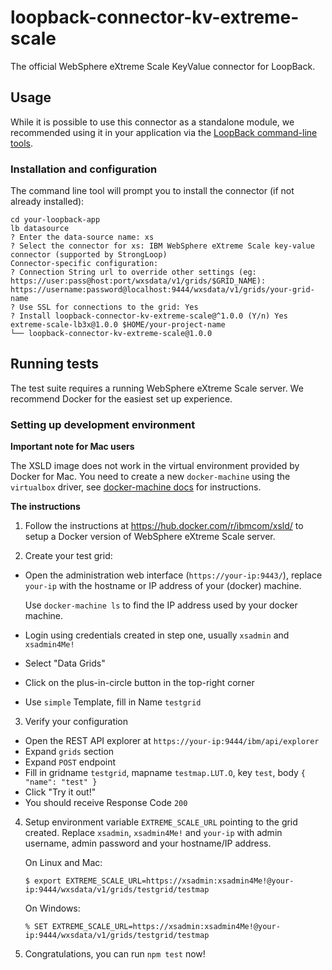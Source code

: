 # loopback-connector-kv-extreme-scale

The official WebSphere eXtreme Scale KeyValue connector for LoopBack.

## Usage

While it is possible to use this connector as a standalone module, we
recommended using it in your application via the [LoopBack command-line
tools](https://loopback.io/doc/en/lb3/Command-line-tools.html).

### Installation and configuration

The command line tool will prompt you to install the connector (if not already
installed):

```shell
cd your-loopback-app
lb datasource
? Enter the data-source name: xs
? Select the connector for xs: IBM WebSphere eXtreme Scale key-value connector (supported by StrongLoop)
Connector-specific configuration:
? Connection String url to override other settings (eg: https://user:pass@host:port/wxsdata/v1/grids/$GRID_NAME): https://username:password@localhost:9444/wxsdata/v1/grids/your-grid-name
? Use SSL for connections to the grid: Yes
? Install loopback-connector-kv-extreme-scale@^1.0.0 (Y/n) Yes
extreme-scale-lb3x@1.0.0 $HOME/your-project-name
└── loopback-connector-kv-extreme-scale@1.0.0
```

## Running tests

The test suite requires a running WebSphere eXtreme Scale server. We recommend
Docker for the easiest set up experience.

### Setting up development environment

**Important note for Mac users**

The XSLD image does not work in the virtual environment provided by
Docker for Mac. You need to create a new `docker-machine` using
the `virtualbox` driver, see [docker-machine
docs](https://docs.docker.com/machine/get-started/#/create-a-machine) for
instructions.

**The instructions**

 1. Follow the instructions at https://hub.docker.com/r/ibmcom/xsld/ to setup a
 Docker version of WebSphere eXtreme Scale server.

 2. Create your test grid:

   - Open the administration web interface (`https://your-ip:9443/`), replace
     `your-ip` with the hostname or IP address of your (docker) machine.

     Use `docker-machine ls` to find the IP address used by your docker machine.

   - Login using credentials created in step one, usually `xsadmin` and
    `xsadmin4Me!`
   - Select "Data Grids"
   - Click on the plus-in-circle button in the top-right corner
   - Use `simple` Template, fill in Name `testgrid`

 3. Verify your configuration

  - Open the REST API explorer at `https://your-ip:9444/ibm/api/explorer`
  - Expand `grids` section
  - Expand `POST` endpoint
  - Fill in gridname `testgrid`, mapname `testmap.LUT.O`, key `test`, body
    `{ "name": "test" }`
  - Click "Try it out!"
  - You should receive Response Code `200`

 4. Setup environment variable `EXTREME_SCALE_URL` pointing to the grid created.
    Replace `xsadmin`, `xsadmin4Me!` and `your-ip` with admin username,
    admin password and your hostname/IP address.

    On Linux and Mac:

    ```
    $ export EXTREME_SCALE_URL=https://xsadmin:xsadmin4Me!@your-ip:9444/wxsdata/v1/grids/testgrid/testmap
    ```

    On Windows:

    ```
    % SET EXTREME_SCALE_URL=https://xsadmin:xsadmin4Me!@your-ip:9444/wxsdata/v1/grids/testgrid/testmap
    ```

 5. Congratulations, you can run `npm test` now!

